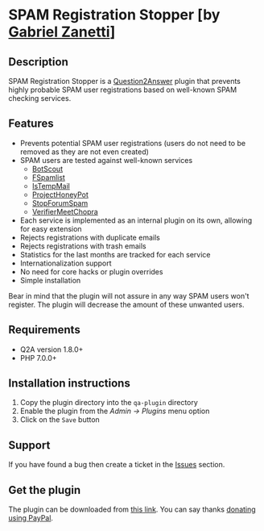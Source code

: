 SPAM Registration Stopper [by [Gabriel Zanetti][author]]
========================================================

Description
-----------

SPAM Registration Stopper is a [Question2Answer][Q2A] plugin that prevents highly probable SPAM user registrations based on well-known SPAM checking services.

Features
--------

 * Prevents potential SPAM user registrations (users do not need to be removed as they are not even created)
 * SPAM users are tested against well-known services
   * [BotScout](https://botscout.com)
   * [FSpamlist](https://fspamlist.com)
   * [IsTempMail](https://www.istempmail.com)
   * [ProjectHoneyPot](https://www.projecthoneypot.org)
   * [StopForumSpam](https://www.stopforumspam.com)
   * [VerifierMeetChopra](https://verifier.meetchopra.com)
 * Each service is implemented as an internal plugin on its own, allowing for easy extension
 * Rejects registrations with duplicate emails
 * Rejects registrations with trash emails
 * Statistics for the last months are tracked for each service 
 * Internationalization support
 * No need for core hacks or plugin overrides
 * Simple installation

Bear in mind that the plugin will not assure in any way SPAM users won't register. The plugin will decrease the amount of these unwanted users.

Requirements
------------

 * Q2A version 1.8.0+
 * PHP 7.0.0+

Installation instructions
-------------------------

 1. Copy the plugin directory into the `qa-plugin` directory
 1. Enable the plugin from the *Admin -> Plugins* menu option
 1. Click on the `Save` button

Support
-------

If you have found a bug then create a ticket in the [Issues][issues] section.

Get the plugin
--------------

The plugin can be downloaded from [this link][download]. You can say thanks [donating using PayPal][paypal].

[Q2A]: https://www.question2answer.org
[author]: https://question2answer.org/qa/user/pupi1985
[download]: https://github.com/pupi1985/q2a-pupi-srs/archive/master.zip
[issues]: https://github.com/pupi1985/q2a-pupi-srs/issues
[paypal]: https://www.paypal.com/cgi-bin/webscr?cmd=_s-xclick&hosted_button_id=Y7LUM6ML4UV9L
